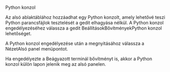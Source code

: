 <!--
Hungarian translation for gedit help.
Copyright (C) 2007, 2008, 2009, 2010, 2011, 2012, 2013, 2014, 2015, 2016, 2017, 2019, 2022, 2024 Free Software Foundation, Inc.
This file is distributed under the same license as the gedit help.

Mate Ory <orymate at gmail dot com>, 2007, 2008.
Gabor Kelemen <kelemeng at gnome dot hu>, 2007, 2008, 2009, 2010, 2011, 2012, 2013, 2014, 2015, 2016, 2017, 2019.
Balázs Úr <ur.balazs at fsf dot hu>, 2014, 2015, 2017, 2019, 2022, 2024.

Translator credits:
Hammer Attila <hammera at pickup dot hu>, 2014.
Kelemen Gábor <kelemeng at gnome dot hu>, 2007, 2008, 2009, 2010, 2011, 2012, 2013, 2014, 2015, 2017.
Őry Máté <orymate at gmail dot com>, 2007, 2008.
Úr Balázs <ur.balazs at fsf dot hu>, 2014, 2015, 2017, 2019, 2022, 2024.
-->

Python konzol

Az alsó ablaktáblához hozzáadhat egy Python konzolt, amely lehetővé teszi Python parancsfájlok tesztelését a <app>gedit</app> elhagyása nélkül. A Python konzol engedélyezéséhez válassza a <guiseq><gui style="menu">gedit</gui> <gui style="menuitem">Beállítások</gui><gui>Bővítmények</gui><gui>Python konzol</gui></guiseq> lehetőséget.

A Python konzol engedélyezése után a megnyitásához válassza a <guiseq><gui>Nézet</gui><gui>Alsó panel</gui></guiseq> menüpontot.

Ha engedélyezte a <gui>Beágyazott terminál</gui> bővítményt is, akkor a <gui>Python konzol</gui> külön lapon jelenik meg az alsó panelen.
